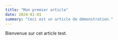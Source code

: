 ```yaml
---
title: "Mon premier article"
date: 2024-01-01
summary: "Ceci est un article de démonstration."
---
```


Bienvenue sur cet article test.
